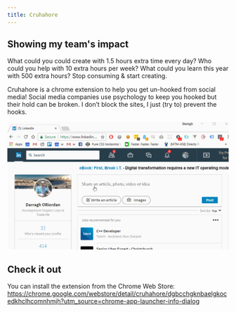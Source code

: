 ```yaml
---
title: Cruhahore
---
```


## Showing my team's impact

What could you could create with 1.5 hours extra time every day?
Who could you help with 10 extra hours per week?
What could you learn this year with 500 extra hours?
Stop consuming & start creating.

Cruhahore is a chrome extension to help you get un-hooked from social media!
Social media companies use psychology to keep you hooked but their hold can be broken.
I don’t block the sites, I just (try to) prevent the hooks.

![cruhahore gif](./cru_linkedin_small.gif)

## Check it out

You can install the extension from the Chrome Web Store: https://chrome.google.com/webstore/detail/cruhahore/dgbcchgknbaelgkocedkhclhcomnhmjh?utm_source=chrome-app-launcher-info-dialog